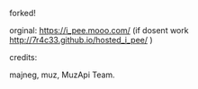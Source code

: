 forked!

orginal: https://i_pee.mooo.com/ (if dosent work http://7r4c33.github.io/hosted_i_pee/ )

credits:

majneg, muz, MuzApi Team.
